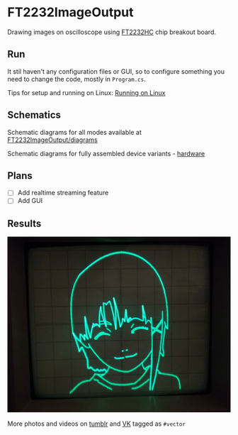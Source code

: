 # FT2232ImageOutput
Drawing images on oscilloscope using [FT2232HC](https://www.ftdichip.com/Products/ICs/FT2232H.html) chip breakout board.

## Run
It stil haven't any configuration files or GUI, so to configure something you need to change the code, mostly in `Program.cs`.

Tips for setup and running on Linux: [Running on Linux](RunningOnLinux.md)

## Schematics
Schematic diagrams for all modes available at [FT2232ImageOutput/diagrams](FT2232ImageOutput/diagrams/)

Schematic diagrams for fully assembled device variants - [hardware](hardware)


## Plans
 - [ ] Add realtime streaming feature
 - [ ] Add GUI

## Results

![lain](/FT2232ImageOutput/samplefiles/lain.png?raw=true "lain")

More photos and videos on [tumblr](https://ebajous-curves.tumblr.com/) and [VK](https://vk.com/ebajous_curves) tagged as `#vector`